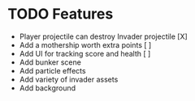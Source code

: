 # TODO Features

- Player projectile can destroy Invader projectile [X]
- Add a mothership worth extra points [ ]
- Add UI for tracking score and health [ ]
- Add bunker scene
- Add particle effects
- Add variety of invader assets
- Add background
